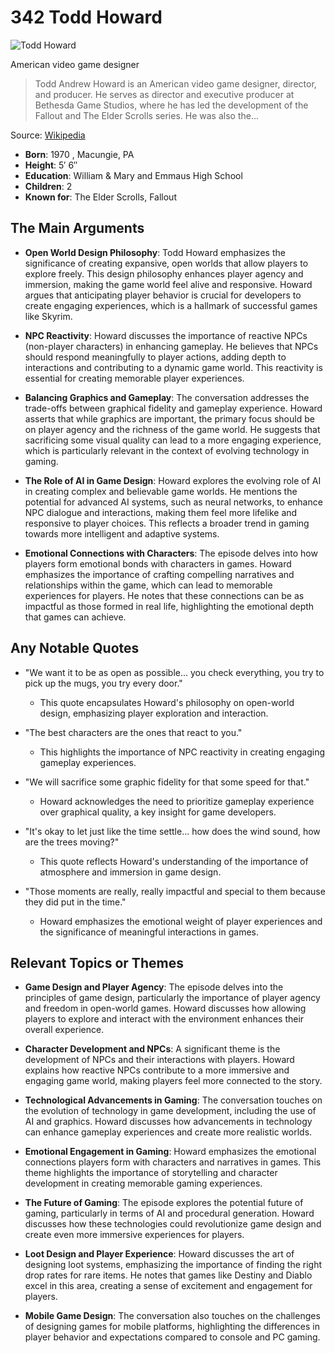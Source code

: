 # 342 Todd Howard


![Todd Howard](https://encrypted-tbn0.gstatic.com/licensed-image?q=tbn:ANd9GcQLih_0ZXyEubMB8A2zLndsQoa0ysAAvRwwgadKvguGj5n7TnxXlgOiqCsJuHUV5qpl6GnY&s=19)

American video game designer

> Todd Andrew Howard is an American video game designer, director, and producer. He serves as director and executive producer at Bethesda Game Studios, where he has led the development of the Fallout and The Elder Scrolls series. He was also the...

Source: [Wikipedia](https://en.wikipedia.org/wiki/Todd_Howard)

- **Born**: 1970 , Macungie, PA
- **Height**: 5′ 6″
- **Education**: William & Mary and Emmaus High School
- **Children**: 2
- **Known for**: The Elder Scrolls, Fallout


## The Main Arguments

- **Open World Design Philosophy**: Todd Howard emphasizes the significance of creating expansive, open worlds that allow players to explore freely. This design philosophy enhances player agency and immersion, making the game world feel alive and responsive. Howard argues that anticipating player behavior is crucial for developers to create engaging experiences, which is a hallmark of successful games like Skyrim.

- **NPC Reactivity**: Howard discusses the importance of reactive NPCs (non-player characters) in enhancing gameplay. He believes that NPCs should respond meaningfully to player actions, adding depth to interactions and contributing to a dynamic game world. This reactivity is essential for creating memorable player experiences.

- **Balancing Graphics and Gameplay**: The conversation addresses the trade-offs between graphical fidelity and gameplay experience. Howard asserts that while graphics are important, the primary focus should be on player agency and the richness of the game world. He suggests that sacrificing some visual quality can lead to a more engaging experience, which is particularly relevant in the context of evolving technology in gaming.

- **The Role of AI in Game Design**: Howard explores the evolving role of AI in creating complex and believable game worlds. He mentions the potential for advanced AI systems, such as neural networks, to enhance NPC dialogue and interactions, making them feel more lifelike and responsive to player choices. This reflects a broader trend in gaming towards more intelligent and adaptive systems.

- **Emotional Connections with Characters**: The episode delves into how players form emotional bonds with characters in games. Howard emphasizes the importance of crafting compelling narratives and relationships within the game, which can lead to memorable experiences for players. He notes that these connections can be as impactful as those formed in real life, highlighting the emotional depth that games can achieve.

## Any Notable Quotes

- "We want it to be as open as possible... you check everything, you try to pick up the mugs, you try every door."
  - This quote encapsulates Howard's philosophy on open-world design, emphasizing player exploration and interaction.

- "The best characters are the ones that react to you."
  - This highlights the importance of NPC reactivity in creating engaging gameplay experiences.

- "We will sacrifice some graphic fidelity for that some speed for that."
  - Howard acknowledges the need to prioritize gameplay experience over graphical quality, a key insight for game developers.

- "It's okay to let just like the time settle... how does the wind sound, how are the trees moving?"
  - This quote reflects Howard's understanding of the importance of atmosphere and immersion in game design.

- "Those moments are really, really impactful and special to them because they did put in the time."
  - Howard emphasizes the emotional weight of player experiences and the significance of meaningful interactions in games.

## Relevant Topics or Themes

- **Game Design and Player Agency**: The episode delves into the principles of game design, particularly the importance of player agency and freedom in open-world games. Howard discusses how allowing players to explore and interact with the environment enhances their overall experience.

- **Character Development and NPCs**: A significant theme is the development of NPCs and their interactions with players. Howard explains how reactive NPCs contribute to a more immersive and engaging game world, making players feel more connected to the story.

- **Technological Advancements in Gaming**: The conversation touches on the evolution of technology in game development, including the use of AI and graphics. Howard discusses how advancements in technology can enhance gameplay experiences and create more realistic worlds.

- **Emotional Engagement in Gaming**: Howard emphasizes the emotional connections players form with characters and narratives in games. This theme highlights the importance of storytelling and character development in creating memorable gaming experiences.

- **The Future of Gaming**: The episode explores the potential future of gaming, particularly in terms of AI and procedural generation. Howard discusses how these technologies could revolutionize game design and create even more immersive experiences for players.

- **Loot Design and Player Experience**: Howard discusses the art of designing loot systems, emphasizing the importance of finding the right drop rates for rare items. He notes that games like Destiny and Diablo excel in this area, creating a sense of excitement and engagement for players.

- **Mobile Game Design**: The conversation also touches on the challenges of designing games for mobile platforms, highlighting the differences in player behavior and expectations compared to console and PC gaming.
